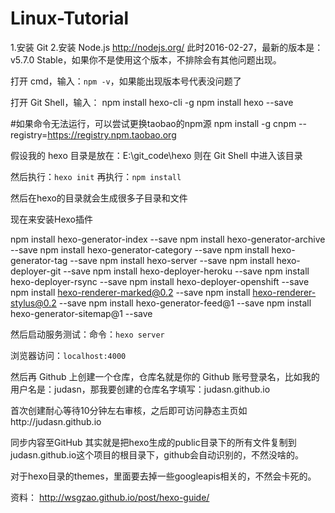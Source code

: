 # Linux-Tutorial


1.安装 Git
2.安装 Node.js
http://nodejs.org/
此时2016-02-27，最新的版本是：v5.7.0 Stable，如果你不是使用这个版本，不排除会有其他问题出现。

打开 cmd，输入：`npm -v`，如果能出现版本号代表没问题了


打开 Git Shell，输入：
npm install hexo-cli -g
npm install hexo --save


#如果命令无法运行，可以尝试更换taobao的npm源
npm install -g cnpm --registry=https://registry.npm.taobao.org

假设我的 hexo 目录是放在：E:\git_code\hexo
则在 Git Shell 中进入该目录

然后执行：`hexo init`
再执行：`npm install`

然后在hexo的目录就会生成很多子目录和文件

现在来安装Hexo插件

npm install hexo-generator-index --save
npm install hexo-generator-archive --save
npm install hexo-generator-category --save
npm install hexo-generator-tag --save
npm install hexo-server --save
npm install hexo-deployer-git --save
npm install hexo-deployer-heroku --save
npm install hexo-deployer-rsync --save
npm install hexo-deployer-openshift --save
npm install hexo-renderer-marked@0.2 --save
npm install hexo-renderer-stylus@0.2 --save
npm install hexo-generator-feed@1 --save
npm install hexo-generator-sitemap@1 --save

然后启动服务测试：命令：`hexo server`

浏览器访问：`localhost:4000`

然后再 Github 上创建一个仓库，仓库名就是你的 Github 账号登录名，比如我的用户名是：judasn，那我要创建的仓库名字填写：judasn.github.io

首次创建耐心等待10分钟左右审核，之后即可访问静态主页如http://judasn.github.io

同步内容至GitHub
其实就是把hexo生成的public目录下的所有文件复制到judasn.github.io这个项目的根目录下，github会自动识别的，不然没啥的。


对于hexo目录的themes，里面要去掉一些googleapis相关的，不然会卡死的。


资料：
http://wsgzao.github.io/post/hexo-guide/



